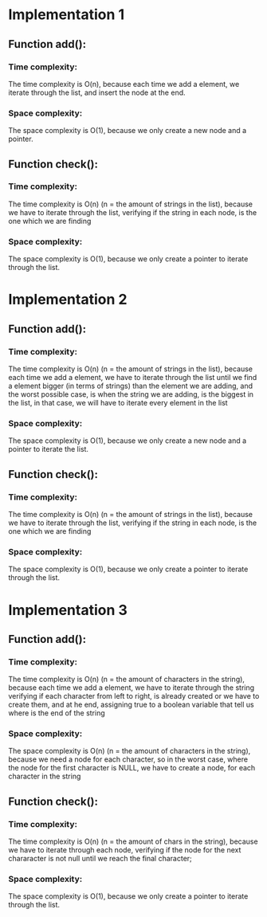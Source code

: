 # Implementation 1


## Function add():

### Time complexity: 
The time complexity is O(n), because each time we add a element, we iterate through the list, and insert the node at the end.

### Space complexity:
The space complexity is O(1), because we only create a new node and a pointer.



## Function check():

### Time complexity: 
The time complexity is O(n) (n = the amount of strings in the list), because we have to iterate through the list, verifying if the string in each node, is the one which we are finding

### Space complexity:
The space complexity is O(1), because we only create a pointer to iterate through the list.



# Implementation 2


## Function add():

### Time complexity: 
The time complexity is O(n) (n = the amount of strings in the list), because each time we add a element, we have to iterate through the list until we find a element bigger (in terms of strings) than the element we are adding, and the worst possible case, is when the string we are adding, is the biggest in the list, in that case, we will have to iterate every element in the list 

### Space complexity:
The space complexity is O(1), because we only create a new node and a pointer to iterate the list.


## Function check():

### Time complexity: 
The time complexity is O(n) (n = the amount of strings in the list), because we have to iterate through the list, verifying if the string in each node, is the one which we are finding

### Space complexity:
The space complexity is O(1), because we only create a pointer to iterate through the list.



# Implementation 3


## Function add():

### Time complexity: 
The time complexity is O(n) (n = the amount of characters in the string), because each time we add a element, we have to iterate through the string verifying if each character from left to right, is already created or we have to create them, and at he end, assigning true to a boolean variable that tell us where is the end of the string

### Space complexity:
The space complexity is O(n) (n = the amount of characters in the string), because we need a node for each character, so in the worst case, where the node for the first character is NULL, we have to create a node, for each character in the string 


## Function check():

### Time complexity: 
The time complexity is O(n) (n = the amount of chars in the string), because we have to iterate through each node, verifying if the node for the next chararacter is not null until we reach the final character;

### Space complexity:
The space complexity is O(1), because we only create a pointer to iterate through the list.